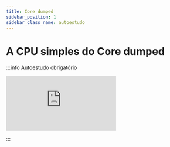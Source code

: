 ```yaml
---
title: Core dumped
sidebar_position: 1
sidebar_class_name: autoestudo
---
```


# A CPU simples do Core dumped

:::info Autoestudo obrigatório

<div style={{ textAlign: 'center' }}>
    <iframe 
        style={{
            display: 'block',
            margin: 'auto',
            width: '100%',
            height: '50vh',
        }}
        src="https://www.youtube.com/embed/GYlNoAMBY6o" 
        frameborder="0" 
        allowFullScreen>
    </iframe>
</div>

:::
